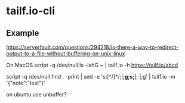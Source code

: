 # tailf.io-cli

## Example

https://serverfault.com/questions/294218/is-there-a-way-to-redirect-output-to-a-file-without-buffering-on-unix-linux

On MacOS
script -q /dev/null ls -lahG ~ | tailf.io -h https://tailf.io/abcd

script -q /dev/null find . -print | sed -e 's;[^/]*/;|____;g;s;____|; |;g' | tailf.io -m '{"note":"test"}'

on ubuntu use unbuffer?
